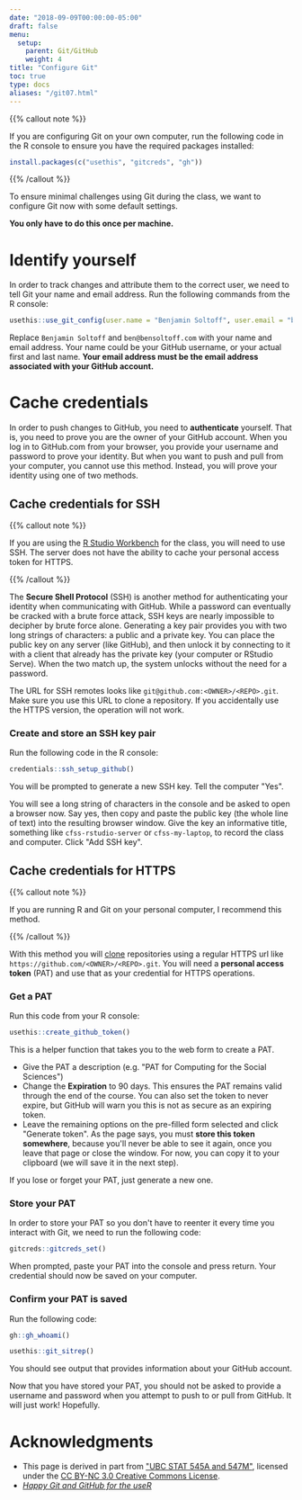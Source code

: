 ```yaml
---
date: "2018-09-09T00:00:00-05:00"
draft: false
menu:
  setup:
    parent: Git/GitHub
    weight: 4
title: "Configure Git"
toc: true
type: docs
aliases: "/git07.html"
---
```




{{% callout note %}}

If you are configuring Git on your own computer, run the following code in the R console to ensure you have the required packages installed:

```r
install.packages(c("usethis", "gitcreds", "gh"))
```

{{% /callout %}}

To ensure minimal challenges using Git during the class, we want to configure Git now with some default settings.

**You only have to do this once per machine.**

# Identify yourself

In order to track changes and attribute them to the correct user, we need to tell Git your name and email address. Run the following commands from the R console:

```r
usethis::use_git_config(user.name = "Benjamin Soltoff", user.email = "ben@bensoltoff.com")
```

Replace `Benjamin Soltoff` and `ben@bensoltoff.com` with your name and email address. Your name could be your GitHub username, or your actual first and last name. **Your email address must be the email address associated with your GitHub account.**

# Cache credentials

In order to push changes to GitHub, you need to **authenticate** yourself. That is, you need to prove you are the owner of your GitHub account. When you log in to GitHub.com from your browser, you provide your username and password to prove your identity. But when you want to push and pull from your computer, you cannot use this method. Instead, you will prove your identity using one of two methods.

## Cache credentials for SSH

{{% callout note %}}

If you are using the [R Studio Workbench](/setup/r-server/) for the class, you will need to use SSH. The server does not have the ability to cache your personal access token for HTTPS.

{{% /callout %}}

The **Secure Shell Protocol** (SSH) is another method for authenticating your identity when communicating with GitHub. While a password can eventually be cracked with a brute force attack, SSH keys are nearly impossible to decipher by brute force alone. Generating a key pair provides you with two long strings of characters: a public and a private key. You can place the public key on any server (like GitHub), and then unlock it by connecting to it with a client that already has the private key (your computer or RStudio Serve). When the two match up, the system unlocks without the need for a password.

The URL for SSH remotes looks like `git@github.com:<OWNER>/<REPO>.git`. Make sure you use this URL to clone a repository. If you accidentally use the HTTPS version, the operation will not work.

### Create and store an SSH key pair

Run the following code in the R console:

```r
credentials::ssh_setup_github()
```

You will be prompted to generate a new SSH key. Tell the computer "Yes".

You will see a long string of characters in the console and be asked to open a browser now. Say yes, then copy and paste the public key (the whole line of text) into the resulting browser window. Give the key an informative title, something like `cfss-rstudio-server` or `cfss-my-laptop`, to record the class and computer. Click "Add SSH key".

## Cache credentials for HTTPS

{{% callout note %}}

If you are running R and Git on your personal computer, I recommend this method.

{{% /callout %}}

With this method you will [clone](/faq/homework-guidelines/#homework-workflow) repositories using a regular HTTPS url like `https://github.com/<OWNER>/<REPO>.git`. You will need a **personal access token** (PAT) and use that as your credential for HTTPS operations.

### Get a PAT

Run this code from your R console:

```r
usethis::create_github_token()
```

This is a helper function that takes you to the web form to create a PAT.

- Give the PAT a description (e.g. "PAT for Computing for the Social Sciences")
- Change the **Expiration** to 90 days. This ensures the PAT remains valid through the end of the course. You can also set the token to never expire, but GitHub will warn you this is not as secure as an expiring token.
- Leave the remaining options on the pre-filled form selected and click "Generate token". As the page says, you must **store this token somewhere**, because you'll never be able to see it again, once you leave that page or close the window. For now, you can copy it to your clipboard (we will save it in the next step).

If you lose or forget your PAT, just generate a new one.

### Store your PAT

In order to store your PAT so you don't have to reenter it every time you interact with Git, we need to run the following code:

```r
gitcreds::gitcreds_set()
```

When prompted, paste your PAT into the console and press return. Your credential should now be saved on your computer.

### Confirm your PAT is saved

Run the following code:

```r
gh::gh_whoami()

usethis::git_sitrep()
```

You should see output that provides information about your GitHub account.

Now that you have stored your PAT, you should not be asked to provide a username and password when you attempt to push to or pull from GitHub. It will just work! Hopefully.

# Acknowledgments


* This page is derived in part from ["UBC STAT 545A and 547M"](http://stat545.com), licensed under the [CC BY-NC 3.0 Creative Commons License](https://creativecommons.org/licenses/by-nc/3.0/).
* [*Happy Git and GitHub for the useR*](https://happygitwithr.com/)
